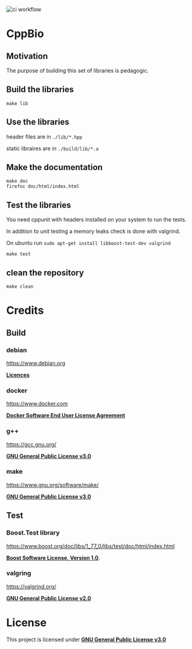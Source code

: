 ![ci workflow](https://github.com/jfouret/cppbio/actions/workflows/c-cpp.yml/badge.svg)

# CppBio

## Motivation

The purpose of building this set of libraries is pedagogic.

## Build the libraries

```
make lib
```

## Use the libraries

header files are in `./lib/*.hpp`

static libraires are in `./build/lib/*.a`

## Make the documentation

```
make doc
firefoc doc/html/index.html
```

## Test the libraries

You need cppunit with headers installed on your system to run the tests.

In addition to unit testing a memory leaks check is done with valgrind.

On ubuntu run `sudo apt-get install libboost-test-dev valgrind`

```
make test
```

## clean the repository

```
make clean
```

# Credits

## Build
### debian 
 
https://www.debian.org 

[**Licences**](https://www.debian.org/legal/licenses/)
### docker 

https://www.docker.com 

[**Docker Software End User License Agreement**](https://www.docker.com/legal/docker-software-end-user-license-agreement)
### g++ 
 
https://gcc.gnu.org/ 

[**GNU General Public License v3.0**](https://www.gnu.org/licenses/gpl-3.0.html)
### make 
 
https://www.gnu.org/software/make/ 

[**GNU General Public License v3.0**](https://www.gnu.org/licenses/gpl-3.0.html)

## Test
### Boost.Test library 

https://www.boost.org/doc/libs/1_77_0/libs/test/doc/html/index.html

[**Boost Software License, Version 1.0**](https://www.boost.org/LICENSE_1_0.txt).
### valgring 

https://valgrind.org/ 

[**GNU General Public License v2.0**](https://www.gnu.org/licenses/old-licenses/gpl-2.0.html)

# License

This project is licensed under [**GNU General Public License v3.0**](./LICENSE)
